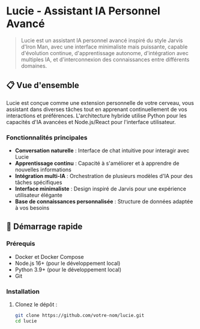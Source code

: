 # Lucie - Assistant IA Personnel Avancé

> Lucie est un assistant IA personnel avancé inspiré du style Jarvis d'Iron Man, avec une interface minimaliste mais puissante, capable d'évolution continue, d'apprentissage autonome, d'intégration avec multiples IA, et d'interconnexion des connaissances entre différents domaines.

## 📋 Vue d'ensemble

Lucie est conçue comme une extension personnelle de votre cerveau, vous assistant dans diverses tâches tout en apprenant continuellement de vos interactions et préférences. L'architecture hybride utilise Python pour les capacités d'IA avancées et Node.js/React pour l'interface utilisateur.

### Fonctionnalités principales

- **Conversation naturelle** : Interface de chat intuitive pour interagir avec Lucie
- **Apprentissage continu** : Capacité à s'améliorer et à apprendre de nouvelles informations
- **Intégration multi-IA** : Orchestration de plusieurs modèles d'IA pour des tâches spécifiques
- **Interface minimaliste** : Design inspiré de Jarvis pour une expérience utilisateur élégante
- **Base de connaissances personnalisée** : Structure de données adaptée à vos besoins

## 🚀 Démarrage rapide

### Prérequis

- Docker et Docker Compose
- Node.js 16+ (pour le développement local)
- Python 3.9+ (pour le développement local)
- Git

### Installation

1. Clonez le dépôt :
   ```bash
   git clone https://github.com/votre-nom/lucie.git
   cd lucie